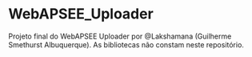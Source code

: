 # WebAPSEE_Uploader
Projeto final do WebAPSEE Uploader por @Lakshamana (Guilherme Smethurst Albuquerque). As bibliotecas não constam neste repositório.
